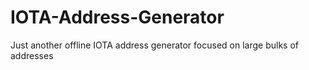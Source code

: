 # IOTA-Address-Generator
Just another offline IOTA address generator focused on large bulks of addresses
